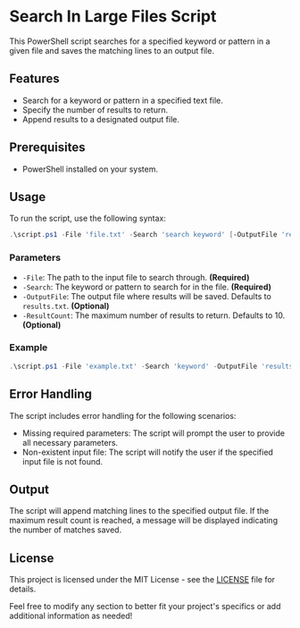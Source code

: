 # Search In Large Files Script

This PowerShell script searches for a specified keyword or pattern in a given file and saves the matching lines to an output file.

## Features

- Search for a keyword or pattern in a specified text file.
- Specify the number of results to return.
- Append results to a designated output file.

## Prerequisites

- PowerShell installed on your system.

## Usage

To run the script, use the following syntax:

```powershell
.\script.ps1 -File 'file.txt' -Search 'search keyword' [-OutputFile 'results.txt'] [-ResultCount 10]
```

### Parameters

- `-File`: The path to the input file to search through. **(Required)**
- `-Search`: The keyword or pattern to search for in the file. **(Required)**
- `-OutputFile`: The output file where results will be saved. Defaults to `results.txt`. **(Optional)**
- `-ResultCount`: The maximum number of results to return. Defaults to 10. **(Optional)**

### Example

```powershell
.\script.ps1 -File 'example.txt' -Search 'keyword' -OutputFile 'results.txt' -ResultCount 5
```

## Error Handling

The script includes error handling for the following scenarios:

- Missing required parameters: The script will prompt the user to provide all necessary parameters.
- Non-existent input file: The script will notify the user if the specified input file is not found.

## Output

The script will append matching lines to the specified output file. If the maximum result count is reached, a message will be displayed indicating the number of matches saved.

## License

This project is licensed under the MIT License - see the [LICENSE](LICENSE) file for details.

Feel free to modify any section to better fit your project's specifics or add additional information as needed!
